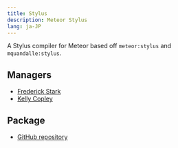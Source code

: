 ```yaml
---
title: Stylus
description: Meteor Stylus
lang: ja-JP
---
```


A Stylus compiler for Meteor based off `meteor:stylus` and `mquandalle:stylus`.

## Managers
* [Frederick Stark](https://github.com/coagmano)
* [Kelly Copley](https://github.com/sponsors/copleykj/)

## Package
* [GitHub repository](https://github.com/Meteor-Community-Packages/meteor-stylus)
